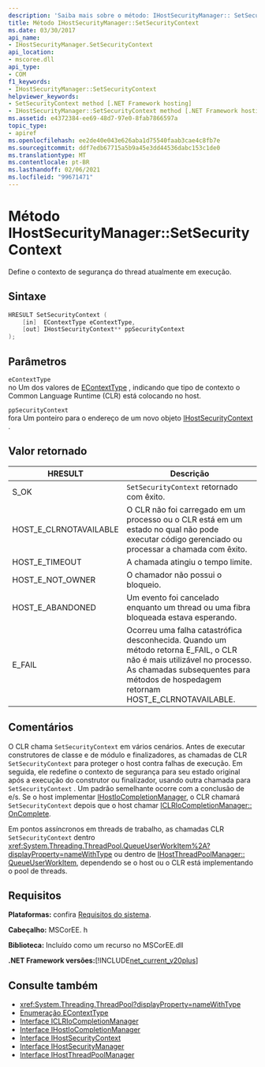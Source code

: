 ```yaml
---
description: 'Saiba mais sobre o método: IHostSecurityManager:: SetSecurityContext'
title: Método IHostSecurityManager::SetSecurityContext
ms.date: 03/30/2017
api_name:
- IHostSecurityManager.SetSecurityContext
api_location:
- mscoree.dll
api_type:
- COM
f1_keywords:
- IHostSecurityManager::SetSecurityContext
helpviewer_keywords:
- SetSecurityContext method [.NET Framework hosting]
- IHostSecurityManager::SetSecurityContext method [.NET Framework hosting]
ms.assetid: e4372384-ee69-48d7-97e0-8fab7866597a
topic_type:
- apiref
ms.openlocfilehash: ee2de40e043e626aba1d75540faab3cae4c8fb7e
ms.sourcegitcommit: ddf7edb67715a5b9a45e3dd44536dabc153c1de0
ms.translationtype: MT
ms.contentlocale: pt-BR
ms.lasthandoff: 02/06/2021
ms.locfileid: "99671471"
---
```

# <a name="ihostsecuritymanagersetsecuritycontext-method"></a>Método IHostSecurityManager::SetSecurityContext

Define o contexto de segurança do thread atualmente em execução.  
  
## <a name="syntax"></a>Sintaxe  
  
```cpp  
HRESULT SetSecurityContext (  
    [in]  EContextType eContextType,  
    [out] IHostSecurityContext** ppSecurityContext  
);  
```  
  
## <a name="parameters"></a>Parâmetros  

 `eContextType`  
 no Um dos valores de [EContextType](econtexttype-enumeration.md) , indicando que tipo de contexto o Common Language Runtime (CLR) está colocando no host.  
  
 `ppSecurityContext`  
 fora Um ponteiro para o endereço de um novo objeto [IHostSecurityContext](ihostsecuritycontext-interface.md) .  
  
## <a name="return-value"></a>Valor retornado  
  
|HRESULT|Descrição|  
|-------------|-----------------|  
|S_OK|`SetSecurityContext` retornado com êxito.|  
|HOST_E_CLRNOTAVAILABLE|O CLR não foi carregado em um processo ou o CLR está em um estado no qual não pode executar código gerenciado ou processar a chamada com êxito.|  
|HOST_E_TIMEOUT|A chamada atingiu o tempo limite.|  
|HOST_E_NOT_OWNER|O chamador não possui o bloqueio.|  
|HOST_E_ABANDONED|Um evento foi cancelado enquanto um thread ou uma fibra bloqueada estava esperando.|  
|E_FAIL|Ocorreu uma falha catastrófica desconhecida. Quando um método retorna E_FAIL, o CLR não é mais utilizável no processo. As chamadas subsequentes para métodos de hospedagem retornam HOST_E_CLRNOTAVAILABLE.|  
  
## <a name="remarks"></a>Comentários  

 O CLR chama `SetSecurityContext` em vários cenários. Antes de executar construtores de classe e de módulo e finalizadores, as chamadas de CLR `SetSecurityContext` para proteger o host contra falhas de execução. Em seguida, ele redefine o contexto de segurança para seu estado original após a execução do construtor ou finalizador, usando outra chamada para `SetSecurityContext` . Um padrão semelhante ocorre com a conclusão de e/s. Se o host implementar [IHostIoCompletionManager](ihostiocompletionmanager-interface.md), o CLR chamará `SetSecurityContext` depois que o host chamar [ICLRIoCompletionManager:: OnComplete](iclriocompletionmanager-oncomplete-method.md).  
  
 Em pontos assíncronos em threads de trabalho, as chamadas CLR `SetSecurityContext` dentro <xref:System.Threading.ThreadPool.QueueUserWorkItem%2A?displayProperty=nameWithType> ou dentro de [IHostThreadPoolManager:: QueueUserWorkItem](ihostthreadpoolmanager-queueuserworkitem-method.md), dependendo se o host ou o CLR está implementando o pool de threads.  
  
## <a name="requirements"></a>Requisitos  

 **Plataformas:** confira [Requisitos do sistema](../../get-started/system-requirements.md).  
  
 **Cabeçalho:** MSCorEE. h  
  
 **Biblioteca:** Incluído como um recurso no MSCorEE.dll  
  
 **.NET Framework versões:**[!INCLUDE[net_current_v20plus](../../../../includes/net-current-v20plus-md.md)]  
  
## <a name="see-also"></a>Consulte também

- <xref:System.Threading.ThreadPool?displayProperty=nameWithType>
- [Enumeração EContextType](econtexttype-enumeration.md)
- [Interface ICLRIoCompletionManager](iclriocompletionmanager-interface.md)
- [Interface IHostIoCompletionManager](ihostiocompletionmanager-interface.md)
- [Interface IHostSecurityContext](ihostsecuritycontext-interface.md)
- [Interface IHostSecurityManager](ihostsecuritymanager-interface.md)
- [Interface IHostThreadPoolManager](ihostthreadpoolmanager-interface.md)
